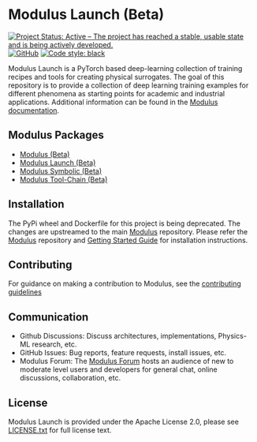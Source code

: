# Modulus Launch (Beta)
<!-- markdownlint-disable -->
[![Project Status: Active – The project has reached a stable, usable state and is being actively developed.](https://www.repostatus.org/badges/latest/active.svg)](https://www.repostatus.org/#active)
[![GitHub](https://img.shields.io/github/license/NVIDIA/modulus-launch)](https://github.com/NVIDIA/modulus-launch/blob/master/LICENSE.txt)
[![Code style: black](https://img.shields.io/badge/code%20style-black-000000.svg)](https://github.com/psf/black)
<!-- markdownlint-enable -->

Modulus Launch is a PyTorch based deep-learning collection of training recipes and tools
for creating physical surrogates.
The goal of this repository is to provide a collection of deep learning training
examples for different phenomena as starting points for academic and industrial applications.
Additional information can be found in the [Modulus documentation](https://docs.nvidia.com/modulus/index.html#launch).

## Modulus Packages

- [Modulus (Beta)](https://github.com/NVIDIA/modulus)
- [Modulus Launch (Beta)](https://github.com/NVIDIA/modulus-launch)
- [Modulus Symbolic (Beta)](https://github.com/NVIDIA/modulus-sym)
- [Modulus Tool-Chain (Beta)](https://github.com/NVIDIA/modulus-toolchain)

## Installation

The PyPi wheel and Dockerfile for this project is being deprecated. The changes
are upstreamed to the main [Modulus](https://github.com/NVIDIA/modulus) repository.
Please refer the [Modulus](https://github.com/NVIDIA/modulus) repository and
[Getting Started Guide](https://docs.nvidia.com/deeplearning/modulus/getting-started/index.html)
for installation instructions.

## Contributing

For guidance on making a contribution to Modulus, see the [contributing guidelines](https://github.com/NVIDIA/modulus-launch/blob/main/CONTRIBUTING.md)

## Communication

- Github Discussions: Discuss architectures, implementations, Physics-ML research, etc.
- GitHub Issues: Bug reports, feature requests, install issues, etc.
- Modulus Forum: The [Modulus Forum](https://forums.developer.nvidia.com/c/physics-simulation/modulus-physics-ml-model-framework)
hosts an audience of new to moderate level users and developers for general chat, online
discussions, collaboration, etc.

## License

Modulus Launch is provided under the Apache License 2.0, please see
[LICENSE.txt](./LICENSE.txt) for full license text.
